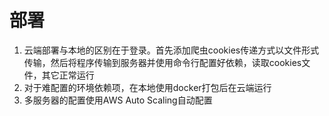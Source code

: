 # 部署
1. 云端部署与本地的区别在于登录。首先添加爬虫cookies传递方式以文件形式传输，然后将程序传输到服务器并使用命令行配置好依赖，读取cookies文件，其它正常运行
2. 对于难配置的环境依赖项，在本地使用docker打包后在云端运行
3. 多服务器的配置使用AWS Auto Scaling自动配置
